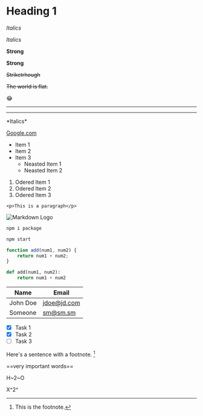 # Heading 1
*Italics*

_Italics_

**Strong**

__Strong__

~~Striketrhough~~

~~The world is flat.~~
<!--Emoji-->
:joy:
<!--Horizontal Rule-->
---
___
<!--Actual Character-->
\*Italics\*
<!--Links-->
[Google.com](https://www.google.com "Title here")
<!--Lists-->
* Item 1
* Item 2
* Item 3
    * Neasted Item 1
    * Neasted Item 2
1. Odered Item 1
1. Odered Item 2
1. Odered Item 3
<!--Inline code-->
`<p>This is a paragraph</p>`
<!--Images-->
![Markdown Logo](https://markdown-here.com/img/icon256.png)
<!--GitHub Markdow-->
<!--Code Blocks-->
```bash
npm i package

npm start
```
```javascript
function add(num1, num2) {
    return num1 + num2;
}
```
```python
def add(num1, num2):
    return num1 + num2
```
<!--Tables-->
|Name|Email|
|-|-|
|John Doe|jdoe@jd.com|
|Someone|sm@sm.sm|
<!--Task Lists-->
* [x] Task 1
* [x] Task 2
* [ ] Task 3
<!--Footnote-->
Here's a sentence with a footnote. [^1]

[^1]: This is the footnote. 
<!--Highlight text-->
==very important words==
<!--Subscript-->
H~2~O
<!--Superscript-->
X^2^